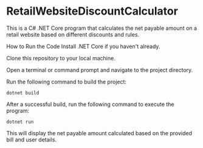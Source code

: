 # RetailWebsiteDiscountCalculator

This is a C# .NET Core program that calculates the net payable amount on a retail website based on different discounts and rules.

How to Run the Code
Install .NET Core if you haven't already.

Clone this repository to your local machine.

Open a terminal or command prompt and navigate to the project directory.

Run the following command to build the project:

````
dotnet build
````
After a successful build, run the following command to execute the program:

````
dotnet run
````
This will display the net payable amount calculated based on the provided bill and user details.
